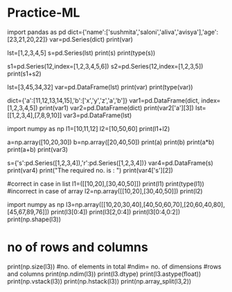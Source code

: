 # Practice-ML
import pandas as pd
dict={'name':['sushmita','saloni','aliva','avisya'],'age':[23,21,20,22]}
var=pd.Series(dict)
print(var)

lst=[1,2,3,4,5]
s=pd.Series(lst)
print(s)
print(type(s))

s1=pd.Series(12,index=[1,2,3,4,5,6])
s2=pd.Series(12,index=[1,2,3,5])
print(s1+s2)

lst=[3,45,34,32]
var=pd.DataFrame(lst)
print(var)
print(type(var))

dict={'a':[11,12,13,14,15],'b':['x','y','z','a','b']}
var1=pd.DataFrame(dict, index=[1,2,3,4,5])
print(var1)
var2=pd.DataFrame(dict)
print(var2['a'][3])
lst=[[1,2,3,4],[7,8,9,10]]
var3=pd.DataFrame(lst)

import numpy as np
l1=[10,11,12]
l2=[10,50,60]
print(l1+l2)

a=np.array([10,20,30])
b=np.array([20,40,50])
print(a)
print(b)
print(a*b)
print(a+b)
print(var3)

s={'s':pd.Series([1,2,3,4]),'r':pd.Series([1,2,3,4])}
var4=pd.DataFrame(s)
print(var4)
print("The required no. is : ")
print(var4['s'][2])

#correct in case in list
l1=([[10,20],[30,40,50]]) 
print(l1)
print(type(l1))
#incorrect in case of array
l2=np.array([[10,20],[30,40,50]])
print(l2)

import numpy as np
l3=np.array([[10,20,30,40],[40,50,60,70],[20,60,40,80],[45,67,89,76]])
print(l3[0:4])
print(l3[2,0:4])
print(l3[0:4,0:2])
print(np.shape(l3))
# no of rows and columns 
print(np.size(l3))
#no. of elements in total
#ndim= no. of dimensions #rows and columns
print(np.ndim(l3))
print(l3.dtype)
print(l3.astype(float))
print(np.vstack(l3))
print(np.hstack(l3))
print(np.array_split(l3,2))
